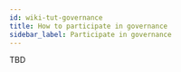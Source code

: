 ```yaml
---
id: wiki-tut-governance
title: How to participate in governance
sidebar_label: Participate in governance
---
```


TBD
